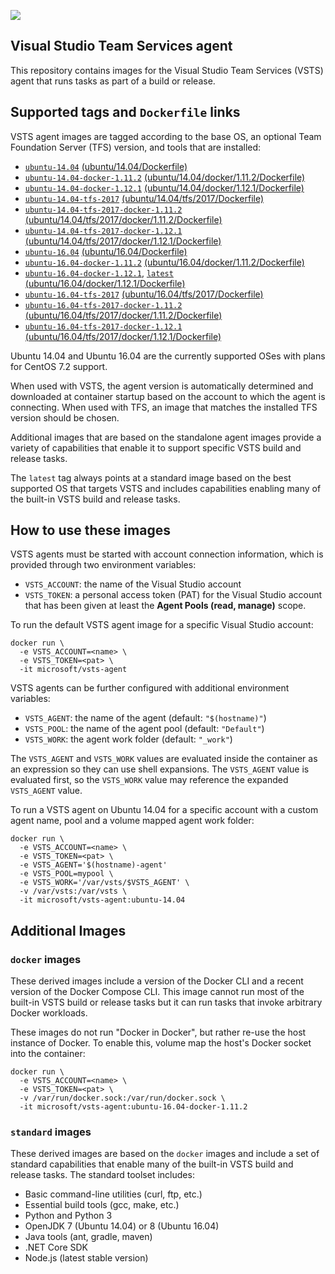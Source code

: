 ![](https://github.com/microsoft/vsts-agent-docker/raw/master/images/vsts.png)

## Visual Studio Team Services agent
This repository contains images for the Visual Studio Team Services (VSTS) agent that runs tasks as part of a build or release.

## Supported tags and `Dockerfile` links
VSTS agent images are tagged according to the base OS, an optional Team Foundation Server (TFS) version, and tools that are installed:

- [`ubuntu-14.04`](https://github.com/microsoft/vsts-agent-docker/blob/e8d78f64a61630239f6d6a2ec7e805089edc9376/ubuntu/14.04/Dockerfile) [(ubuntu/14.04/Dockerfile)](https://github.com/microsoft/vsts-agent-docker/blob/e8d78f64a61630239f6d6a2ec7e805089edc9376/ubuntu/14.04/Dockerfile)
- [`ubuntu-14.04-docker-1.11.2`](https://github.com/microsoft/vsts-agent-docker/blob/e8d78f64a61630239f6d6a2ec7e805089edc9376/ubuntu/14.04/docker/1.11.2/Dockerfile) [(ubuntu/14.04/docker/1.11.2/Dockerfile)](https://github.com/microsoft/vsts-agent-docker/blob/e8d78f64a61630239f6d6a2ec7e805089edc9376/ubuntu/14.04/docker/1.11.2/Dockerfile)
- [`ubuntu-14.04-docker-1.12.1`](https://github.com/microsoft/vsts-agent-docker/blob/e8d78f64a61630239f6d6a2ec7e805089edc9376/ubuntu/14.04/docker/1.12.1/Dockerfile) [(ubuntu/14.04/docker/1.12.1/Dockerfile)](https://github.com/microsoft/vsts-agent-docker/blob/e8d78f64a61630239f6d6a2ec7e805089edc9376/ubuntu/14.04/docker/1.12.1/Dockerfile)
- [`ubuntu-14.04-tfs-2017`](https://github.com/microsoft/vsts-agent-docker/blob/e8d78f64a61630239f6d6a2ec7e805089edc9376/ubuntu/14.04/tfs/2017/Dockerfile) [(ubuntu/14.04/tfs/2017/Dockerfile)](https://github.com/microsoft/vsts-agent-docker/blob/e8d78f64a61630239f6d6a2ec7e805089edc9376/ubuntu/14.04/tfs/2017/Dockerfile)
- [`ubuntu-14.04-tfs-2017-docker-1.11.2`](https://github.com/microsoft/vsts-agent-docker/blob/e8d78f64a61630239f6d6a2ec7e805089edc9376/ubuntu/14.04/tfs/2017/docker/1.11.2/Dockerfile) [(ubuntu/14.04/tfs/2017/docker/1.11.2/Dockerfile)](https://github.com/microsoft/vsts-agent-docker/blob/e8d78f64a61630239f6d6a2ec7e805089edc9376/ubuntu/14.04/tfs/2017/docker/1.11.2/Dockerfile)
- [`ubuntu-14.04-tfs-2017-docker-1.12.1`](https://github.com/microsoft/vsts-agent-docker/blob/e8d78f64a61630239f6d6a2ec7e805089edc9376/ubuntu/14.04/tfs/2017/docker/1.12.1/Dockerfile) [(ubuntu/14.04/tfs/2017/docker/1.12.1/Dockerfile)](https://github.com/microsoft/vsts-agent-docker/blob/e8d78f64a61630239f6d6a2ec7e805089edc9376/ubuntu/14.04/tfs/2017/docker/1.12.1/Dockerfile)
- [`ubuntu-16.04`](https://github.com/microsoft/vsts-agent-docker/blob/e8d78f64a61630239f6d6a2ec7e805089edc9376/ubuntu/16.04/Dockerfile) [(ubuntu/16.04/Dockerfile)](https://github.com/microsoft/vsts-agent-docker/blob/e8d78f64a61630239f6d6a2ec7e805089edc9376/ubuntu/16.04/Dockerfile)
- [`ubuntu-16.04-docker-1.11.2`](https://github.com/microsoft/vsts-agent-docker/blob/e8d78f64a61630239f6d6a2ec7e805089edc9376/ubuntu/16.04/docker/1.11.2/Dockerfile) [(ubuntu/16.04/docker/1.11.2/Dockerfile)](https://github.com/microsoft/vsts-agent-docker/blob/e8d78f64a61630239f6d6a2ec7e805089edc9376/ubuntu/16.04/docker/1.11.2/Dockerfile)
- [`ubuntu-16.04-docker-1.12.1`](https://github.com/microsoft/vsts-agent-docker/blob/e8d78f64a61630239f6d6a2ec7e805089edc9376/ubuntu/16.04/docker/1.12.1/Dockerfile), [`latest`](https://github.com/microsoft/vsts-agent-docker/blob/e8d78f64a61630239f6d6a2ec7e805089edc9376/ubuntu/16.04/docker/1.12.1/Dockerfile) [(ubuntu/16.04/docker/1.12.1/Dockerfile)](https://github.com/microsoft/vsts-agent-docker/blob/e8d78f64a61630239f6d6a2ec7e805089edc9376/ubuntu/16.04/docker/1.12.1/Dockerfile)
- [`ubuntu-16.04-tfs-2017`](https://github.com/microsoft/vsts-agent-docker/blob/e8d78f64a61630239f6d6a2ec7e805089edc9376/ubuntu/16.04/tfs/2017/Dockerfile) [(ubuntu/16.04/tfs/2017/Dockerfile)](https://github.com/microsoft/vsts-agent-docker/blob/e8d78f64a61630239f6d6a2ec7e805089edc9376/ubuntu/16.04/tfs/2017/Dockerfile)
- [`ubuntu-16.04-tfs-2017-docker-1.11.2`](https://github.com/microsoft/vsts-agent-docker/blob/e8d78f64a61630239f6d6a2ec7e805089edc9376/ubuntu/16.04/tfs/2017/docker/1.11.2/Dockerfile) [(ubuntu/16.04/tfs/2017/docker/1.11.2/Dockerfile)](https://github.com/microsoft/vsts-agent-docker/blob/e8d78f64a61630239f6d6a2ec7e805089edc9376/ubuntu/16.04/tfs/2017/docker/1.11.2/Dockerfile)
- [`ubuntu-16.04-tfs-2017-docker-1.12.1`](https://github.com/microsoft/vsts-agent-docker/blob/e8d78f64a61630239f6d6a2ec7e805089edc9376/ubuntu/16.04/tfs/2017/docker/1.12.1/Dockerfile) [(ubuntu/16.04/tfs/2017/docker/1.12.1/Dockerfile)](https://github.com/microsoft/vsts-agent-docker/blob/e8d78f64a61630239f6d6a2ec7e805089edc9376/ubuntu/16.04/tfs/2017/docker/1.12.1/Dockerfile)

Ubuntu 14.04 and Ubuntu 16.04 are the currently supported OSes with plans for CentOS 7.2 support.

When used with VSTS, the agent version is automatically determined and downloaded at container startup based on the account to which the agent is connecting. When used with TFS, an image that matches the installed TFS version should be chosen.

Additional images that are based on the standalone agent images provide a variety of capabilities that enable it to support specific VSTS build and release tasks.

The `latest` tag always points at a standard image based on the best supported OS that targets VSTS and includes capabilities enabling many of the built-in VSTS build and release tasks.

## How to use these images
VSTS agents must be started with account connection information, which is provided through two environment variables:

- `VSTS_ACCOUNT`: the name of the Visual Studio account
- `VSTS_TOKEN`: a personal access token (PAT) for the Visual Studio account that has been given at least the **Agent Pools (read, manage)** scope.

To run the default VSTS agent image for a specific Visual Studio account:

```
docker run \
  -e VSTS_ACCOUNT=<name> \
  -e VSTS_TOKEN=<pat> \
  -it microsoft/vsts-agent
```

VSTS agents can be further configured with additional environment variables:

- `VSTS_AGENT`: the name of the agent (default: `"$(hostname)"`)
- `VSTS_POOL`: the name of the agent pool (default: `"Default"`)
- `VSTS_WORK`: the agent work folder (default: `"_work"`)

The `VSTS_AGENT` and `VSTS_WORK` values are evaluated inside the container as an expression so they can use shell expansions. The `VSTS_AGENT` value is evaluated first, so the `VSTS_WORK` value may reference the expanded `VSTS_AGENT` value.

To run a VSTS agent on Ubuntu 14.04 for a specific account with a custom agent name, pool and a volume mapped agent work folder:

```
docker run \
  -e VSTS_ACCOUNT=<name> \
  -e VSTS_TOKEN=<pat> \
  -e VSTS_AGENT='$(hostname)-agent'
  -e VSTS_POOL=mypool \
  -e VSTS_WORK='/var/vsts/$VSTS_AGENT' \
  -v /var/vsts:/var/vsts \
  -it microsoft/vsts-agent:ubuntu-14.04
```

## Additional Images

### `docker` images
These derived images include a version of the Docker CLI and a recent version of the Docker Compose CLI. This image cannot run most of the built-in VSTS build or release tasks but it can run tasks that invoke arbitrary Docker workloads.

These images do not run "Docker in Docker", but rather re-use the host instance of Docker. To enable this, volume map the host's Docker socket into the container:

```
docker run \
  -e VSTS_ACCOUNT=<name> \
  -e VSTS_TOKEN=<pat> \
  -v /var/run/docker.sock:/var/run/docker.sock \
  -it microsoft/vsts-agent:ubuntu-16.04-docker-1.11.2
```

### `standard` images
These derived images are based on the `docker` images and include a set of standard capabilities that enable many of the built-in VSTS build and release tasks. The standard toolset includes:

- Basic command-line utilities (curl, ftp, etc.)
- Essential build tools (gcc, make, etc.)
- Python and Python 3
- OpenJDK 7 (Ubuntu 14.04) or 8 (Ubuntu 16.04)
- Java tools (ant, gradle, maven)
- .NET Core SDK
- Node.js (latest stable version)
